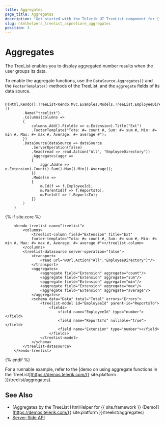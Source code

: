 ```yaml
---
title: Aggregates
page_title: Aggregates
description: "Get started with the Telerik UI TreeList component for {{ site.framework }} and group its data by using aggregate functions."
slug: htmlhelpers_treelist_aspnetcore_aggregates
position: 3
---
```


# Aggregates

The TreeList enables you to display aggregated number results when the user groups its data.

To enable the aggregate functions, use the `DataSource.Aggregates()` and the `FooterTemplate()` methods of the TreeList, and the `aggregate` fields of its data source. 

```HtmlHelper
    @(Html.Kendo().TreeList<Kendo.Mvc.Examples.Models.TreeList.EmployeeDirectoryModel>()
        .Name("treelist")
        .Columns(columns =>
        {
            columns.Add().Field(e => e.Extension).Title("Ext")
            .FooterTemplate("Tota: #= count #, Sum: #= sum #, Min: #= min #, Max: #= max #, Average: #= average #");
        })
        .DataSource(dataSource => dataSource
            .ServerOperation(false)
            .Read(read => read.Action("All", "EmployeeDirectory"))
            .Aggregates(aggr =>
            {
                aggr.Add(e => e.Extension).Count().Sum().Max().Min().Average();
            })
            .Model(m =>
            {
                m.Id(f => f.EmployeeId);
                m.ParentId(f => f.ReportsTo);
                m.Field(f => f.ReportsTo);
            })
        )
    )
```
{% if site.core %}
```TagHelper
    <kendo-treelist name="treelist">
        <columns>
            <treelist-column field="Extension" title="Ext" 
            footer-template="Tota: #= count #, Sum: #= sum #, Min: #= min #, Max: #= max #, Average: #= average #"></treelist-column>
        </columns>
        <treelist-datasource server-operation="false">
            <transport>
                <read url="@Url.Action("All","EmployeeDirectory")"/>
            </transport>
            <aggregates>
                <aggregate field="Extension" aggregate="count"/>
                <aggregate field="Extension" aggregate="sum"/>
                <aggregate field="Extension" aggregate="min"/>
                <aggregate field="Extension" aggregate="max"/>
                <aggregate field="Extension" aggregate="average"/>
            </aggregates>
            <schema data="Data" total="Total" errors="Errors">
                <treelist-model id="EmployeeId" parent-id="ReportsTo">
                    <fields>
                        <field name="EmployeeId" type="number"></field>
                        <field name="ReportsTo" nullable="true"></field>
                        <field name="Extension" type="number"></field>
                    </fields>
                </treelist-model>
            </schema>
        </treelist-datasource>
    </kendo-treelist>
```
{% endif %}

For a runnable example, refer to the [demo on using aggregate functions in the TreeList](https://demos.telerik.com/{{ site.platform }}/treelist/aggregates).

## See Also

* [Aggregates by the TreeList HtmlHelper for {{ site.framework }} (Demo)](https://demos.telerik.com/{{ site.platform }}/treelist/aggregates)
* [Server-Side API](/api/treelist)
